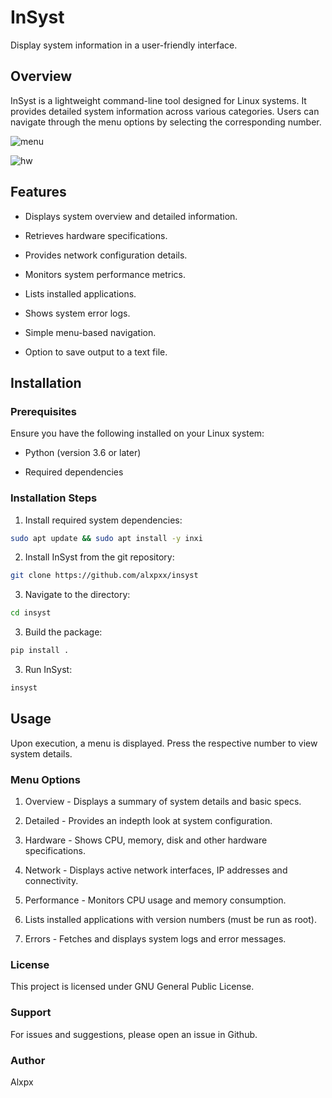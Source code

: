 # InSyst

Display system information in a user-friendly interface.

## Overview

InSyst is a lightweight command-line tool designed for Linux systems. 
It provides detailed system information across various categories.
Users can navigate through the menu options by selecting the corresponding number.

![menu](https://github.com/user-attachments/assets/64bfaf33-a7c8-4ddf-8f85-1d165ee926e7)

![hw](https://github.com/user-attachments/assets/32fcd5e8-4e03-4320-a164-670af877099a)

## Features

- Displays system overview and detailed information.

- Retrieves hardware specifications.

- Provides network configuration details.

- Monitors system performance metrics.

- Lists installed applications.

- Shows system error logs.

- Simple menu-based navigation.

- Option to save output to a text file.


## Installation

### Prerequisites
Ensure you have the following installed on your Linux system:

- Python (version 3.6 or later)

- Required dependencies

### Installation Steps

1. Install required system dependencies:
```bash
sudo apt update && sudo apt install -y inxi
```
2. Install InSyst from the git repository:
```bash
git clone https://github.com/alxpxx/insyst
```
3. Navigate to the directory:
```bash
cd insyst
```
3. Build the package:
```bash
pip install .
```
3. Run InSyst:	
```bash
insyst
```

## Usage

Upon execution, a menu is displayed. Press the respective number to view system details.

### Menu Options

1. Overview - Displays a summary of system details and basic specs.

2. Detailed - Provides an indepth look at system configuration.

3. Hardware - Shows CPU, memory, disk and other hardware specifications.

4. Network - Displays active network interfaces, IP addresses and connectivity.

5. Performance - Monitors CPU usage and memory consumption.

6. Lists installed applications with version numbers (must be run as root).

7. Errors - Fetches and displays system logs and error messages.


### License

This project is licensed under GNU General Public License.

### Support

For issues and suggestions, please open an issue in Github.

### Author

Alxpx

